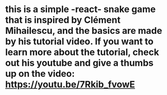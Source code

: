 # this is a simple -react- snake game that is inspired by Clément Mihailescu, and the basics are made by his tutorial video. If you want to learn more about the tutorial, check out his youtube and give a thumbs up on the video: https://youtu.be/7Rkib_fvowE